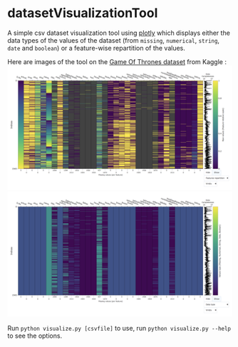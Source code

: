 # datasetVisualizationTool
A simple csv dataset visualization tool using [plotly](https://plot.ly/) which displays either the data types of the values of the dataset
(from `missing`, `numerical`, `string`, `date` and `boolean`) or a feature-wise repartition of the values.

Here are images of the tool on the [Game Of Thrones dataset](https://www.kaggle.com/mylesoneill/game-of-thrones/data) from Kaggle :
![1](https://github.com/wwatkins42/datasetVisualizationTool/blob/master/resources/images/features-repartition.png?raw=true)
![2](https://github.com/wwatkins42/datasetVisualizationTool/blob/master/resources/images/data-type.png?raw=true)

Run `python visualize.py [csvfile]` to use, run `python visualize.py --help` to see the options.
